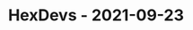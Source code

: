 ---
layout: post
title: HexDevs - 2021-09-23
datetime: '2021-09-23T14:00:00-07:00'
name: HexDevs
external_url: https://meetingplace.io/hexdevs/events/6325
online_event: true
year_month: 2021-09
---